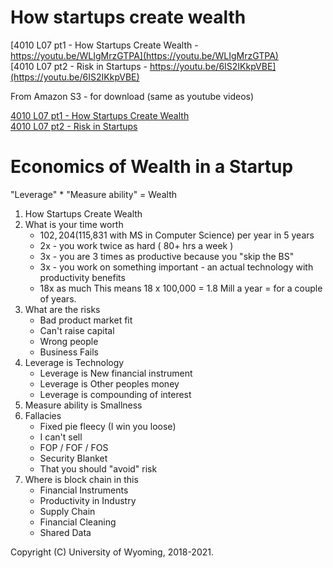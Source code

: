 













How startups create wealth
======================

[4010 L07 pt1 - How Startups Create Wealth - https://youtu.be/WLIgMrzGTPA](https://youtu.be/WLIgMrzGTPA)<br>
[4010 L07 pt2 - Risk in Startups - https://youtu.be/6IS2IKkpVBE](https://youtu.be/6IS2IKkpVBE)<br>

From Amazon S3 - for download (same as youtube videos)

[4010 L07 pt1 - How Startups Create Wealth](http://uw-s20-2015.s3.amazonaws.com/4010-L07-pt1-how-startups-create-wealth.mp4)<br>
[4010 L07 pt2 - Risk in Startups](http://uw-s20-2015.s3.amazonaws.com/4010-L07-pt2-startup-risk.mp4)<br>


Economics of Wealth in a Startup
======================

"Leverage" * "Measure ability" = Wealth

1. How Startups Create Wealth
1. What is your time worth
	- $102,204 ($115,831 with MS in Computer Science) per year in 5 years
	- 2x - you work twice as hard ( 80+ hrs a week )
	- 3x - you are 3 times as productive because you "skip the BS"
	- 3x - you work on something important - an actual technology with productivity benefits
	- 18x as much
	This means 18 x 100,000 = 1.8 Mill a year = for a couple of years.
2. What are the risks
	- Bad product market fit
	- Can't raise capital
	- Wrong people
	- Business Fails
3. Leverage is Technology
	- Leverage is New financial instrument
	- Leverage is Other peoples money
	- Leverage is compounding of interest
4. Measure ability is Smallness
3. Fallacies 
	- Fixed pie fleecy (I win you loose)
	- I can't sell
	- FOP / FOF / FOS
	- Security Blanket
	- That you should "avoid" risk
2. Where is block chain in this
	- Financial Instruments
	- Productivity in Industry
	- Supply Chain
	- Financial Cleaning
	- Shared Data

Copyright (C) University of Wyoming, 2018-2021.

